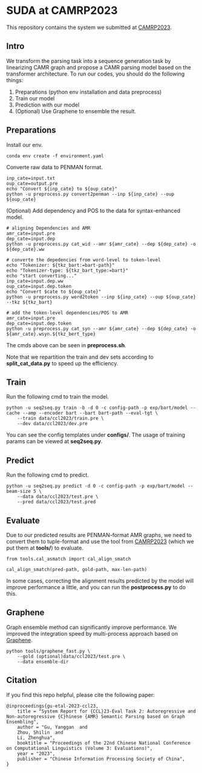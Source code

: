 # SUDA at CAMRP2023

This repository contains the system we submitted at [CAMRP2023](https://github.com/GoThereGit/Chinese-AMR). 


## Intro

We transform the parsing task into a sequence generation task by linearizing CAMR graph and propose a CAMR parsing model based on the transformer architecture. To run our codes, you should do the following things:

1. Preparations (python env installation and data preprocess)
2. Train our model
3. Prediction with our model
4. (Optional) Use Graphene to ensemble the result. 


## Preparations

Install our env. 

    conda env create -f environment.yaml

Converte raw data to PENMAN format.

    inp_cate=input.txt
    oup_cate=output.pre
    echo "Convert ${inp_cate} to ${oup_cate}"
    python -u preprocess.py convert2penman --inp ${inp_cate} --oup ${oup_cate}

(Optional) Add dependency and POS to the data for syntax-enhanced model.

    # aligning Dependencies and AMR
    amr_cate=input.pre
    dep_cate=input.dep
    python -u preprocess.py cat_wid --amr ${amr_cate} --dep ${dep_cate} -o ${dep_cate}.ww

    # converte the depedencies from word-level to token-level
    echo "Tokenizer: ${tkz_bart:=bart-path}"
    echo "Tokenizer-type: ${tkz_bart_type:=bart}"
    echo "start converting..."
    inp_cate=input.dep.ww
    oup_cate=input.dep.token
    echo "Convert $cate to ${oup_cate}"
    python -u preprocess.py word2token --inp ${inp_cate} --oup ${oup_cate} --tkz ${tkz_bart}

    # add the token-level dependencies/POS to AMR
    amr_cate=input.pre
    dep_cate=input.dep.token
    python -u preprocess.py cat_syn --amr ${amr_cate} --dep ${dep_cate} -o ${amr_cate}.wsyn.${tkz_bert_type}

The cmds above can be seen in **preprocess.sh**.

Note that we repartition the train and dev sets according to **split_cat_data.py** to speed up the efficiency.

## Train

Run the following cmd to train the model. 

    python -u seq2seq.py train -b -d 0 -c config-path -p exp/bart/model --cache --amp --encoder bart --bart bart-path --eval-tgt \
        --train data/ccl2023/train.pre \
        --dev data/ccl2023/dev.pre

You can see the config templates under **configs/**. The usage of training params can be viewed at **seq2seq.py**. 

## Predict

Run the following cmd to predict. 

    python -u seq2seq.py predict -d 0 -c config-path -p exp/bart/model --beam-size 5 \
        --data data/ccl2023/test.pre \
        --pred data/ccl2023/test.pred


## Evaluate

Due to our predicted results are PENMAN-format AMR graphs, we need to convert them to tuple-format and use the tool from [CAMRP2023](https://github.com/GoThereGit/Chinese-AMR) (which we put them at **tools/**) to evaluate. 

    from tools.cal_asmatch import cal_align_smatch
    
    cal_align_smatch(pred-path, gold-path, max-len-path)

In some cases, correcting the alignment results predicted by the model will improve performance a little, and you can run the **postprocess.py** to do this.

## Graphene

Graph ensemble method can significantly improve performance. We improved the integration speed by multi-process approach based on [Graphene](https://github.com/IBM/graph_ensemble_learning). 

    python tools/graphene_fast.py \
        --gold (optional)data/ccl2023/test.pre \
        --data ensemble-dir

## Citation
If you find this repo helpful, please cite the following paper:

    @inproceedings{gu-etal-2023-ccl23,
        title = "System Report for {CCL}23-Eval Task 2: Autoregressive and Non-autoregressive {C}hinese {AMR} Semantic Parsing based on Graph Ensembling",
        author = "Gu, Yanggan  and
        Zhou, Shilin  and
        Li, Zhenghua",
        booktitle = "Proceedings of the 22nd Chinese National Conference on Computational Linguistics (Volume 3: Evaluations)",
        year = "2023",
        publisher = "Chinese Information Processing Society of China",
    }

